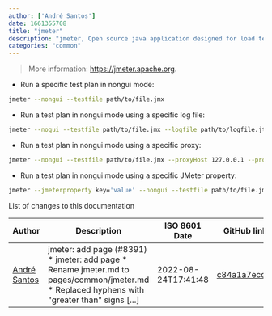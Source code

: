 ```yaml
---
author: ['André Santos']
date: 1661355708
title: "jmeter"
description: "jmeter, Open source java application designed for load testing functional behavior and measure performance."
categories: "common"
---
```

> More information: <https://jmeter.apache.org>.

- Run a specific test plan in nongui mode:

```bash
jmeter --nongui --testfile path/to/file.jmx
```

- Run a test plan in nongui mode using a specific log file:

```bash
jmeter --nogui --testfile path/to/file.jmx --logfile path/to/logfile.jtl
```

- Run a test plan in nongui mode using a specific proxy:

```bash
jmeter --nongui --testfile path/to/file.jmx --proxyHost 127.0.0.1 --proxyPort 8888
```

- Run a test plan in nongui mode using a specific JMeter property:

```bash
jmeter --jmeterproperty key='value' --nongui --testfile path/to/file.jmx
```
List of changes to this documentation


Author | Description | ISO 8601 Date | GitHub link
------|-----|-----|-----
[André Santos](mailto:103038983+andre-santos-fd@users.noreply.github.com) | jmeter: add page (#8391) * jmeter: add page * Rename jmeter.md to pages/common/jmeter.md * Replaced hyphens with "greater than" signs [...] | 2022-08-24T17:41:48 | [c84a1a7eccf1](https://github.com/tldr-pages/tldr/commit/c84a1a7eccf13d487655df245d8997b086c07539)


